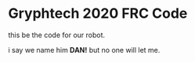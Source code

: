 # Gryphtech 2020 FRC Code

this be the code for our robot.

i say we name him **DAN!** but no one will let me.